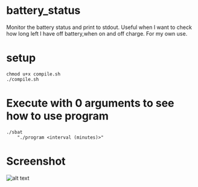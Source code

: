 # battery_status
Monitor the battery status and print to stdout. Useful when I want to check how long left I have off battery,when on and off charge. For my own use.

# setup

    chmod u+x compile.sh
    ./compile.sh

# Execute with 0 arguments to see how to use program

    ./sbat
        "./program <interval (minutes)>"

# Screenshot

![alt text](https://www.dropbox.com/s/9wc8fcs0guf8kh2/Screenshot%20from%202022-03-02%2015-50-41.png)
